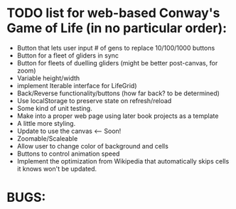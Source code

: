# TODO list for web-based Conway's Game of Life (in no particular order):

* Button that lets user input # of gens to replace 10/100/1000 buttons
* Button for a fleet of gliders in sync
* Button for fleets of duelling gliders (might be better post-canvas, for zoom)
* Variable height/width
* implement Iterable interface for LifeGrid)
* Back/Reverse functionality/buttons (how far back? to be determined)
* Use localStorage to preserve state on refresh/reload
* Some kind of unit testing. 
* Make into a proper web page using later book projects as a template
* A little more styling.
* Update to use the canvas <-- Soon!
* Zoomable/Scaleable
* Allow user to change color of background and cells
* Buttons to control animation speed
* Implement the optimization from Wikipedia that automatically skips cells it knows won't be updated.

# BUGS:


